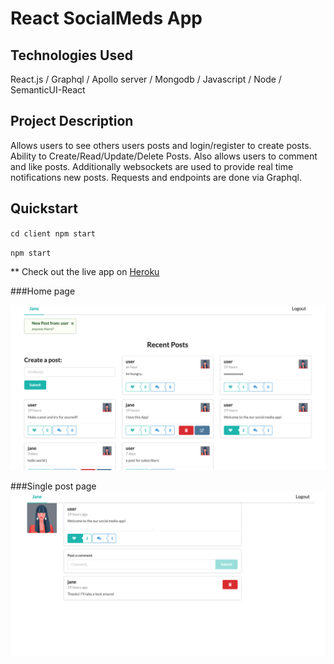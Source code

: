 
# React SocialMeds App

## Technologies Used
React.js / Graphql / Apollo server / Mongodb / Javascript / Node / SemanticUI-React

## Project Description 
Allows users to see others users posts and login/register to create posts. Ability to Create/Read/Update/Delete Posts.  Also allows users to comment and like posts.  Additionally websockets are used to provide real time notifications new posts. Requests and endpoints are done via Graphql.

## Quickstart

`cd client npm start`

`npm start`

** Check out the live app on [Heroku](https://react-socialmeds-client.herokuapp.com/)


###Home page

![](client/public/home_page.png)


###Single post page
![](client/public/single_page.png)
